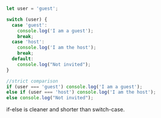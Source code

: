```javascript

let user = 'guest';

switch (user) {
  case 'guest':
    console.log('I am a guest');
    break;
  case 'host':
    console.log('I am the host');
    break;
  default:
    console.log("Not invited");
}

//strict comparison
if (user === 'guest') console.log('I am a guest');
else if (user === 'host') console.log('I am the host');
else console.log("Not invited");
```

if-else is cleaner and shorter than switch-case.


